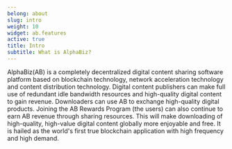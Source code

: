 ```yaml
---
belong: about
slug: intro
weight: 10
widget: ab.features
active: true
title: Intro
subtitle: What is AlphaBiz?
---
```

AlphaBiz(AB) is a completely decentralized digital content sharing software platform based on blockchain technology, network acceleration technology and content distribution technology. Digital content publishers can make full use of redundant idle bandwidth resources and high-quality digital content to gain revenue. Downloaders can use AB to exchange high-quality digital products. Joining the AB Rewards Program (the users) can also continue to earn AB revenue through sharing resources. This will make downloading of high-quality, high-value digital content globally more enjoyable and free. It is hailed as the world's first true blockchain application with high frequency and high demand.
